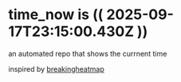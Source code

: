 # time_now is (( 2025-09-17T23:15:00.430Z ))

an automated repo that shows the currnent time

inspired by [breakingheatmap](https://github.com/breakingheatmap/breakingheatmap)